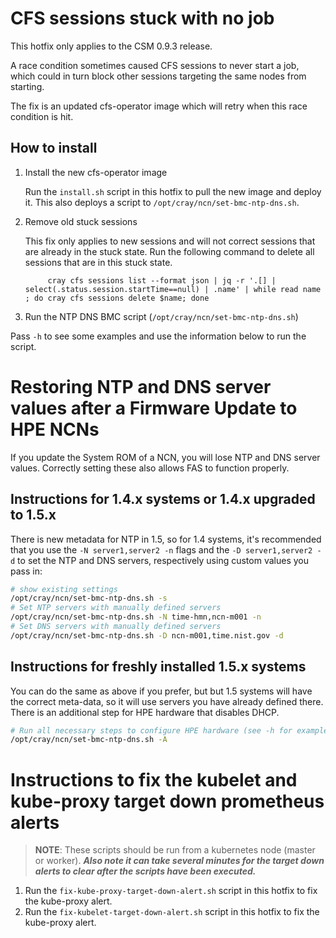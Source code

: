 # CFS sessions stuck with no job

This hotfix only applies to the CSM 0.9.3 release.

A race condition sometimes caused CFS sessions to never start a job, which could
in turn block other sessions targeting the same nodes from starting.

The fix is an updated cfs-operator image which will retry when this race
condition is hit.

## How to install

1. Install the new cfs-operator image

    Run the `install.sh` script in this hotfix to pull the new image and deploy it.  This also deploys a script to `/opt/cray/ncn/set-bmc-ntp-dns.sh`.

2. Remove old stuck sessions

   This fix only applies to new sessions and will not correct sessions that are
   already in the stuck state.  Run the following command to delete all sessions
   that are in this stuck state.

   ```
        cray cfs sessions list --format json | jq -r '.[] | select(.status.session.startTime==null) | .name' | while read name ; do cray cfs sessions delete $name; done
   ```

3. Run the NTP DNS BMC script (`/opt/cray/ncn/set-bmc-ntp-dns.sh`)

  Pass `-h` to see some examples and use the information below to run the script.

# Restoring NTP and DNS server values after a Firmware Update to HPE NCNs

If you update the System ROM of a NCN, you will lose NTP and DNS server values.  Correctly setting these also allows FAS to function properly.

## Instructions for 1.4.x systems or 1.4.x upgraded to 1.5.x

There is new metadata for NTP in 1.5, so for 1.4 systems, it's recommended that you use the `-N server1,server2 -n` flags and the `-D server1,server2 -d` to set the NTP and DNS servers, respectively using custom values you pass in:

```bash
# show existing settings
/opt/cray/ncn/set-bmc-ntp-dns.sh -s
# Set NTP servers with manually defined servers
/opt/cray/ncn/set-bmc-ntp-dns.sh -N time-hmn,ncn-m001 -n
# Set DNS servers with manually defined servers
/opt/cray/ncn/set-bmc-ntp-dns.sh -D ncn-m001,time.nist.gov -d
```

## Instructions for **freshly** installed 1.5.x systems

You can do the same as above if you prefer, but but 1.5 systems will have the correct meta-data, so it will use servers you have already defined there.  There is an additional step for HPE hardware that disables DHCP.

```bash
# Run all necessary steps to configure HPE hardware (see -h for examples of everything it does)
/opt/cray/ncn/set-bmc-ntp-dns.sh -A
```

# Instructions to fix the kubelet and kube-proxy target down prometheus alerts

   > **NOTE**: These scripts should be run from a kubernetes node (master or worker).  ***Also note it can take several minutes for the target down alerts to clear after the scripts have been executed.***

   1. Run the `fix-kube-proxy-target-down-alert.sh` script in this hotfix to fix the kube-proxy alert.
   2. Run the `fix-kubelet-target-down-alert.sh` script in this hotfix to fix the kube-proxy alert.

